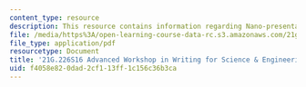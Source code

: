 ```yaml
---
content_type: resource
description: This resource contains information regarding Nano-presentations.
file: /media/https%3A/open-learning-course-data-rc.s3.amazonaws.com/21g-225-advanced-workshop-in-writing-for-science-and-engineering-els-spring-2016/f4058e820dad2cf113ff1c156c36b3ca_MIT21G_225S16_Nano.pdf
file_type: application/pdf
resourcetype: Document
title: '21G.226S16 Advanced Workshop in Writing for Science & Engineering: Nano-presentations'
uid: f4058e82-0dad-2cf1-13ff-1c156c36b3ca
---
```

